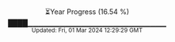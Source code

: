 <p align="center">
⏳Year Progress (16.54 %) <br>
████▁▁▁▁▁▁▁▁▁▁▁▁▁▁▁▁▁▁▁▁▁▁▁▁▁▁ <br>
<sub>Updated: Fri, 01 Mar 2024 12:29:29 GMT</sub>
</p>

